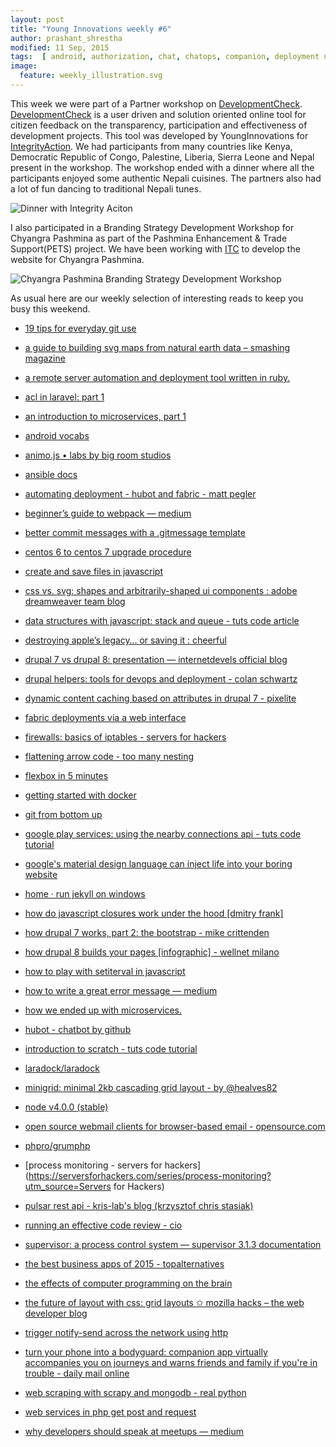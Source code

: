 ```yaml
---
layout: post
title: "Young Innovations weekly #6"
author: prashant_shrestha
modified: 11 Sep, 2015
tags:  [ android, authorization, chat, chatops, companion, deployment ui, devops, fabric, hubot, ios, mongodb, php, ui, ux, web design, android, animation, apple, automateddeployment, bot, clean code, code, code-reviews, course, css, deploy, deployment, design, developement, docker, drupal, drupal8, email, fabrric, file, firewalls, flexbox, git, githook, hubot, iptables, javascript, jekyllinstallation, js, laravel, maps, materialdesign, microservices, misc, mobileapps, monitoring, nodejs, notify, performance, php, processmonitoring, python, ruby, scratch, server, servermonitoring tool, setinterval, shapes, svg, tools, transition, ui, webscraping, webservices]
image:
  feature: weekly_illustration.svg
---
```


This week we were part of a Partner workshop on [DevelopmentCheck](http://developmentcheck.org/). [DevelopmentCheck](http://developmentcheck.org/) is a user driven and solution oriented online tool for citizen feedback on the transparency, participation and effectiveness of development projects. This tool was developed by YoungInnovations for [IntegrityAction](http://www.integrityaction.org/). We had participants from many countries like Kenya, Democratic Republic of Congo, Palestine, Liberia, Sierra Leone and Nepal present in the workshop. The workshop ended with a dinner where all the participants enjoyed some authentic Nepali cuisines. The partners also had a lot of fun dancing to traditional Nepali tunes.

<!--more-->

![Dinner with Integrity Aciton](/images/weekly06/dinner-ia.jpg)

I also participated in a Branding Strategy Development Workshop for Chyangra Pashmina as part of the Pashmina Enhancement & Trade Support(PETS) project. We have been working with [ITC](http://www.intracen.org/) to develop the website for Chyangra Pashmina.

![Chyangra Pashmina Branding Strategy Development Workshop](/images/weekly06/cp-brand.jpg)

As usual here are our weekly selection of interesting reads to keep you busy this weekend.

* [19 tips for everyday git use](http://www.alexkras.com/19-git-tips-for-everyday-use/)

* [a guide to building svg maps from natural earth data – smashing magazine](http://www.smashingmagazine.com/2015/09/making-svg-maps-from-natural-earth-data/)

* [a remote server automation and deployment tool written in ruby.](http://capistranorb.com/)

* [acl in laravel: part 1](https://laracasts.com/series/whats-new-in-laravel-5-1/episodes/13)

* [an introduction to microservices, part 1](https://auth0.com/blog/2015/09/04/an-introduction-to-microservices-part-1/)

* [android vocabs](https://developers.google.com/android/for-all/vocab-words/)

* [animo.js • labs by big room studios](http://labs.bigroomstudios.com/libraries/animo-js)

* [ansible docs](https://docs.ansible.com/ansible/intro.html)

* [automating deployment - hubot and fabric - matt pegler](http://www.pegler.co/2012/03/django-deployment.html)

* [beginner’s guide to webpack — medium](https://medium.com/@dabit3/beginner-s-guide-to-webpack-b1f1a3638460)

* [better commit messages with a .gitmessage template](https://robots.thoughtbot.com/better-commit-messages-with-a-gitmessage-template)

* [centos 6 to centos 7 upgrade procedure](https://vexxhost.com/resources/tutorials/centos-6-to-centos-7-upgrade-procedure/)

* [create and save files in javascript](http://www.devbattles.com/en/sand/post-1732-)

* [css vs. svg: shapes and arbitrarily-shaped ui components : adobe dreamweaver team blog](http://blogs.adobe.com/dreamweaver/2015/09/css-vs-svg-shapes-and-arbitrarily-shaped-ui-components.html)

* [data structures with javascript: stack and queue - tuts code article](http://code.tutsplus.com/articles/data-structures-with-javascript-stack-and-queue--cms-23348)

* [destroying apple’s legacy… or saving it : cheerful](http://cheerfulsw.com/2015/destroying-apples-legacy/)

* [drupal 7 vs drupal 8: presentation — internetdevels official blog](http://internetdevels.com/blog/drupal-7-vs-drupal-8-prezi-presentation)

* [drupal helpers: tools for devops and deployment - colan schwartz](http://colans.net/blog/drupal-helpers-tools-devops-and-deployment)

* [dynamic content caching based on attributes in drupal 7 - pixelite](http://www.pixelite.co.nz/article/dynamic-content-caching-based-on-attributes-in-drupal-7/)

* [fabric deployments via a web interface](https://github.com/fabric-bolt/fabric-bolt)

* [firewalls: basics of iptables - servers for hackers](https://serversforhackers.com/video/firewalls-basics-of-iptables)

* [flattening arrow code - too many nesting](http://blog.codinghorror.com/flattening-arrow-code/)

* [flexbox in 5 minutes](http://flexboxin5.com/)

* [getting started with docker](https://cloudacademy.com/cloud-computing/courses/getting-started-with-docker/)

* [git from bottom up](http://ftp.newartisans.com/pub/git.from.bottom.up.pdf)

* [google play services: using the nearby connections api - tuts code tutorial](http://code.tutsplus.com/tutorials/google-play-services-using-the-nearby-connections-api--cms-24534)

* [google's material design language can inject life into your boring website](http://materialdesignblog.com/googles-material-design-language-can-inject-life-into-your-boring-website/)

* [home · run jekyll on windows](http://jekyll-windows.juthilo.com/)

* [how do javascript closures work under the hood [dmitry frank]](http://dmitryfrank.com/articles/js_closures)

* [how drupal 7 works, part 2: the bootstrap - mike crittenden](http://mikecr.it/ramblings/how-drupal-7-works-part-2-the-bootstrap)

* [how drupal 8 builds your pages [infographic] - wellnet milano](http://www.wellnet.it/en/blog/how-drupal-8-builds-your-pages-infographic)

* [how to play with setiterval in javascript](http://www.devbattles.com/en/sand/post-1742-How_to_play_with_setIterval_in_JavaScript)

* [how to write a great error message — medium](https://medium.com/@thomasfuchs/how-to-write-an-error-message-883718173322)

* [how we ended up with microservices.](http://philcalcado.com/2015/09/08/how_we_ended_up_with_microservices.html?)

* [hubot - chatbot by github](https://hubot.github.com/)

* [introduction to scratch - tuts code tutorial](http://code.tutsplus.com/tutorials/introduction-to-scratch--cms-23855)

* [laradock/laradock](https://github.com/LaraDock/laradock)

* [minigrid: minimal 2kb cascading grid layout - by @healves82](http://alves.im/minigrid/)

* [node v4.0.0 (stable)](https://nodejs.org/en/blog/release/v4.0.0/)

* [open source webmail clients for browser-based email - opensource.com](https://opensource.com/life/15/9/open-source-alternatives-gmail)

* [phpro/grumphp](https://github.com/phpro/grumphp)

* [process monitoring - servers for hackers](https://serversforhackers.com/series/process-monitoring?utm_source=Servers for Hackers)

* [pulsar rest api - kris-lab's blog (krzysztof chris stasiak)](http://blog.kris-lab.com/pulsar-rest-api/)

* [running an effective code review - cio](http://www.cio.com/article/2431557/developer/running-an-effective-code-review.html)

* [supervisor: a process control system — supervisor 3.1.3 documentation](http://supervisord.org/index.html)

* [the best business apps of 2015 - topalternatives](https://topalternatives.com/best-business-apps/)

* [the effects of computer programming on the brain](http://virtuecenter.com/blog/the_effects_of_computer_programming_on_the_brain.html)

* [the future of layout with css: grid layouts ✩ mozilla hacks – the web developer blog](https://hacks.mozilla.org/2015/09/the-future-of-layout-with-css-grid-layouts/?utm_source=html5weekly)

* [trigger notify-send across the network using http](https://github.com/fgrehm/notify-send-http)

* [turn your phone into a bodyguard: companion app virtually accompanies you on journeys and warns friends and family if you're in trouble - daily mail online](http://www.dailymail.co.uk/sciencetech/article-3225281/Turn-phone-BODYGUARD-Companion-app-virtually-accompanies-journeys-warns-friends-family-trouble.html)

* [web scraping with scrapy and mongodb - real python](https://realpython.com/blog/python/web-scraping-with-scrapy-and-mongodb/)

* [web services in php get post and request](http://themasterworld.com/web-services-in-php-get-post-and-request/)

* [why developers should speak at meetups — medium](https://medium.com/@stiebitzhofer/why-developers-should-speak-at-meetups-6dec5d101d16)
